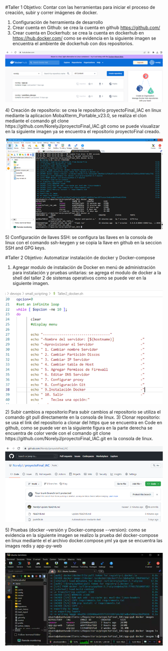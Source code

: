 #Taller 1 Objetivo: Contar con las herramientas para iniciar el proceso de creación, subir y correr imágenes de docker.

1) Configuración de herramienta de desarrollo
2) Crear cuenta en Github: se crea la cuenta en github https://github.com/
3) Crear cuenta en Dockerhub: se crea la cuenta en dockerhub en https://hub.docker.com/ como se evidencia en la siguiente imagen se encuentra el ambiente de dockerhub con dos repositorios.
<p align="center">
<img src="https://github.com/NorelyJ/Administracion/blob/4b087b96c4fda1c05d7f4599e35e6803c45ec7a3/Docker_images/dockerhub.PNG">
</p>
4) Creación de repositorio: se crea le repositorio proyectoFinal_IAC en linux mediante la aplicacion MobaXterm_Portable_v23.0, se realiza el clon mediante el comando git clone https://github.com/NorelyJ/proyectoFinal_IAC.git como se puede visualizar en la siguiente imagen ya se encuentra el repositorio proyectoFinal creado. 
<p align="center">
<img src="https://github.com/NorelyJ/Administracion/blob/4b087b96c4fda1c05d7f4599e35e6803c45ec7a3/Docker_images/repositorio.PNG">
</p>
5) Configuración de llaves SSH: se configura las llaves en la consola de linux con el comando ssh-keygen y se copia la llave en github en la seccion SSH and GPG keys.

#Taller 2 Objetivo: Automatizar instalación de docker y Docker-compose

1) Agregar modulo de instalación de Docker en menú de administración para instalación y pruebas unitarias: se agrega el modulo de docker a la shell del taller 2 de sistemas operativos como se puede ver en la siguiente imagen.
<p align="center">
<img src="https://github.com/NorelyJ/Administracion/blob/4b087b96c4fda1c05d7f4599e35e6803c45ec7a3/Docker_images/Instal_docker.PNG">
</p>
2) Subir cambios a repositorio:Para subir cambios al repositorio se utiliza el comando git pull directamente en la consola de linux.
3) Clonar repositorio: se usa el link del repositorio a clonar del https que se encuentra en Code en github, como se puede ver en la siguiente figura en la parte derecha se encuentra de color verde con el comando git clone https://github.com/NorelyJ/proyectoFinal_IAC.git en la consola de linux.  
<p align="center">
<img src="https://github.com/NorelyJ/Administracion/blob/4b087b96c4fda1c05d7f4599e35e6803c45ec7a3/Docker_images/github.PNG">
</p>
5) Pruebas (docker –versión y Docker-compose --version): como se evidencia en la siguiente imagen se realizo la prueba del docker-compose en linux mediante el el archivo docker.compose.yml ya que se encuentra las images redis y app-py-web 
<p align="center">
<img src="https://github.com/NorelyJ/Administracion/blob/4b087b96c4fda1c05d7f4599e35e6803c45ec7a3/Docker_images/docker_install.PNG">
</p>




